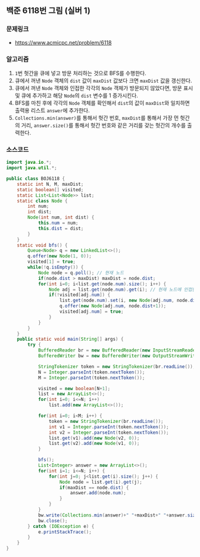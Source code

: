 ## 백준 6118번 그림 (실버 1)

### 문제링크
- https://www.acmicpc.net/problem/6118

### 알고리즘
1. `1`번 헛간을 큐에 넣고 방문 처리하는 것으로 BFS를 수행한다.
2. 큐에서 꺼낸 `Node` 객체의 `dist` 값이 `maxDist` 값보다 크면 `maxDist` 값을 갱신한다.
3. 큐에서 꺼낸 `Node` 객체와 인접한 각각의 `Node` 객체가 방문되지 않았다면, 방문 표시 및 큐에 추가하고 해당 `Node`의 `dist` 변수를 1 증가시킨다.
4. BFS를 마친 후에 각각의 `Node` 객체를 확인해서 `dist`의 값이 `maxDist`와 일치하면 출력용 리스트 `answer`에 추가한다.
5. `Collections.min(answer)`를 통해서 헛간 번호, `maxDist`를 통해서 가장 먼 헛간의 거리, `answer.size()`를 통해서 헛간 번호와 같은 거리를 갖는 헛간의 개수를 출력한다.

### 소스코드
```java
import java.io.*;
import java.util.*;

public class BOJ6118 {
    static int N, M, maxDist;
    static boolean[] visited;
    static List<List<Node>> list;
    static class Node {
        int num;
        int dist;
        Node(int num, int dist) {
            this.num = num;
            this.dist = dist;
        }
    }
    static void bfs() {
        Queue<Node> q = new LinkedList<>();
        q.offer(new Node(1, 0));
        visited[1] = true;
        while(!q.isEmpty()) {
            Node node = q.poll(); // 현재 노드
            if(node.dist > maxDist) maxDist = node.dist;
            for(int i=0; i<list.get(node.num).size(); i++) {
                Node adj = list.get(node.num).get(i); // 현재 노드에 인접한 노드
                if(!visited[adj.num]) {
                    list.get(node.num).set(i, new Node(adj.num, node.dist+1));
                    q.offer(new Node(adj.num, node.dist+1));
                    visited[adj.num] = true;
                }
            }
        }
    }
    public static void main(String[] args) {
        try {
            BufferedReader br = new BufferedReader(new InputStreamReader(System.in));
            BufferedWriter bw = new BufferedWriter(new OutputStreamWriter(System.out));

            StringTokenizer token = new StringTokenizer(br.readLine());
            N = Integer.parseInt(token.nextToken());
            M = Integer.parseInt(token.nextToken());

            visited = new boolean[N+1];
            list = new ArrayList<>();
            for(int i=0; i<=N; i++)
                list.add(new ArrayList<>());

            for(int i=0; i<M; i++) {
                token = new StringTokenizer(br.readLine());
                int v1 = Integer.parseInt(token.nextToken());
                int v2 = Integer.parseInt(token.nextToken());
                list.get(v1).add(new Node(v2, 0));
                list.get(v2).add(new Node(v1, 0));
            }

            bfs();
            List<Integer> answer = new ArrayList<>();
            for(int i=1; i<=N; i++) {
                for(int j=0; j<list.get(i).size(); j++) {
                    Node node = list.get(i).get(j);
                    if(maxDist == node.dist) {
                        answer.add(node.num);
                    }
                }
            }
            bw.write(Collections.min(answer)+" "+maxDist+" "+answer.size()+"\n");
            bw.close();
        } catch (IOException e) {
            e.printStackTrace();
        }
    }
}

```